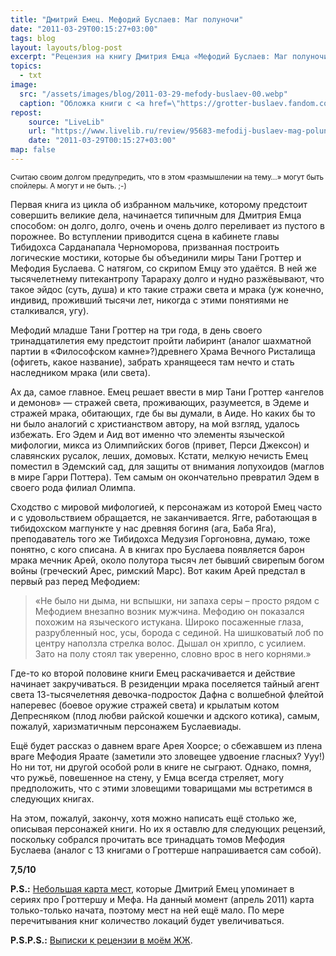 ```yaml
---
title: "Дмитрий Емец. Мефодий Буслаев: Маг полуночи"
date: "2011-03-29T00:15:27+03:00"
tags: blog
layout: layouts/blog-post
excerpt: "Рецензия на книгу Дмитрия Емца «Мефодий Буслаев: Маг полуночи»"
topics:
  - txt
image:
  src: "/assets/images/blog/2011-03-29-mefody-buslaev-00.webp"
  caption: "Обложка книги с <a href=\"https://grotter-buslaev.fandom.com/ru/wiki/%D0%A4%D0%B0%D0%B9%D0%BB:%D0%9C%D0%B5%D1%84%D0%BE%D0%B4%D0%B8%D0%B9_%D0%91%D1%83%D1%81%D0%BB%D0%B0%D0%B5%D0%B2._%D0%9C%D0%B0%D0%B3_%D0%BF%D0%BE%D0%BB%D1%83%D0%BD%D0%BE%D1%87%D0%B8.jpg\">«Таня Гроттер Вики»</a>"
repost:
    source: "LiveLib"
    url: "https://www.livelib.ru/review/95683-mefodij-buslaev-mag-polunochi-dmitrij-emets"
    date: "2011-03-29T00:15:27+03:00"
map: false
---
```


<small>Считаю своим долгом предупредить, что в этом «размышлении на тему…» могут быть спойлеры. А могут и не быть. ;-)</small>

<p class="drop-cap">
Первая книга из цикла об избранном мальчике, которому предстоит совершить великие дела, начинается типичным для Дмитрия Емца способом: он долго, долго, очень и очень долго переливает из пустого в порожнее. Во вступлении приводится сцена в кабинете главы Тибидохса Сарданапала Черноморова, призванная построить логические мостики, которые бы объединили миры Тани Гроттер и Мефодия Буслаева. С натягом, со скрипом Емцу это удаётся. В ней же тысячелетнему питекантропу Тарараху долго и нудно разжёвывают, что такое эйдос (суть, душа) и кто такие стражи света и мрака (уж конечно, индивид, проживший тысячи лет, никогда с этими понятиями не сталкивался, угу).
</p>

Мефодий младше Тани Гроттер на три года, в день своего тринадцатилетия ему предстоит пройти лабиринт (аналог шахматной партии в «Философском камне»?)древнего Храма Вечного Ристалища (офигеть, какое название), забрать хранящееся там нечто и стать наследником мрака (или света).

Ах да, самое главное. Емец решает ввести в мир Тани Гроттер «ангелов и демонов» — стражей света, проживающих, разумеется, в Эдеме и стражей мрака, обитающих, где бы вы думали, в Аиде. Но каких бы то ни было аналогий с христианством автору, на мой взгляд, удалось избежать. Его Эдем и Аид вот именно что элементы языческой мифологии, микса из Олимпийских богов (привет, Перси Джексон) и славянских русалок, леших, домовых. Кстати, мелкую нечисть Емец поместил в Эдемский сад, для защиты от внимания лопухоидов (маглов в мире Гарри Поттера). Тем самым он окончательно превратил Эдем в своего рода филиал Олимпа.

Сходство с мировой мифологией, к персонажам из которой Емец часто и с удовольствием обращается, не заканчивается. Ягге, работающая в тибидохском магпункте у нас древняя богиня (ага, Баба Яга), преподаватель того же Тибидохса Медузия Горгоновна, думаю, тоже понятно, с кого списана. А в книгах про Буслаева появляется барон мрака мечник Арей, около полутора тысяч лет бывший свирепым богом войны (греческий Арес, римский Марс). Вот каким Арей предстал в первый раз перед Мефодием:

> «Не было ни дыма, ни вспышки, ни запаха серы – просто рядом с Мефодием внезапно возник мужчина. Мефодию он показался похожим на языческого истукана. Широко посаженные глаза, разрубленный нос, усы, борода с сединой. На шишковатый лоб по центру наползла стрелка волос. Дышал он хрипло, с усилием. Зато на полу стоял так уверенно, словно врос в него корнями.»

Где-то ко второй половине книги Емец раскачивается и действие начинает закручиваться. В резиденции мрака поселяется тайный агент света 13-тысячелетняя девочка-подросток Дафна с волшебной флейтой наперевес (боевое оружие стражей света) и крылатым котом Депресняком (плод любви райской кошечки и адского котика), самым, пожалуй, харизматичным персонажем Буслаевиады.

Ещё будет рассказ о давнем враге Арея Хоорсе; о сбежавшем из плена враге Мефодия Яраате (заметили это зловещее удвоение гласных? Ууу!) Но ни тот, ни другой особой роли в книге не сыграют. Однако, помня, что ружьё, повешенное на стену, у Емца всегда стреляет, могу предположить, что с этими зловещими товарищами мы встретимся в следующих книгах.

На этом, пожалуй, закончу, хотя можно написать ещё столько же, описывая персонажей книги. Но их я оставлю для следующих рецензий, поскольку собрался прочитать все тринадцать томов Мефодия Буслаева (аналог с 13 книгами о Гроттерше напрашивается сам собой).

**7,5/10**

**P.S.:** [Небольшая карта мест](https://yandex.ru/maps/?um=mymaps%3AUhGXSO935hOITbmHZQdbrwNAmVRVC7Tt&source=constructorLink), которые Дмитрий Емец упоминает в сериях про Гроттершу и Мефа. На данный момент (апрель 2011) карта только-только начата, поэтому мест на ней ещё мало. По мере перечитывания книг количество локаций будет увеличиваться.

<script type="text/javascript" charset="utf-8" async src="https://api-maps.yandex.ru/services/constructor/1.0/js/?um=mymaps%3AUhGXSO935hOITbmHZQdbrwNAmVRVC7Tt&amp;width=100%25&amp;height=480&amp;lang=ru_RU&amp;scroll=true"></script>

**P.S.P.S.:** [Выписки к рецензии в моём ЖЖ](https://valeriuus.livejournal.com/195065.html).
